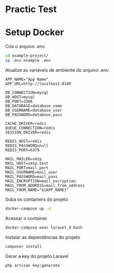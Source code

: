 # Practic Test

# Setup Docker

Crie o arquivo .env
```sh
cd example-project/
cp .env.example .env
```


Atualize as variáveis de ambiente do arquivo .env
```dosini
APP_NAME="App Name"
APP_URL=http://localhost:8180

DB_CONNECTION=mysql
DB_HOST=mysql
DB_PORT=3306
DB_DATABASE=database_name
DB_USERNAME=database_user
DB_PASSWORD=database_pass

CACHE_DRIVER=redis
QUEUE_CONNECTION=redis
SESSION_DRIVER=redis

REDIS_HOST=redis
REDIS_PASSWORD=null
REDIS_PORT=6379

MAIL_MAILER=smtp
MAIL_HOST=smtp.test
MAIL_PORT=mail_port
MAIL_USERNAME=mail_user
MAIL_PASSWORD=mail_pass
MAIL_ENCRYPTION=mail_escryption
MAIL_FROM_ADDRESS=mail_from_address
MAIL_FROM_NAME="${APP_NAME}"

```


Suba os containers do projeto
```sh
docker-compose up -d
```


Acessar o container
```sh
docker-compose exec laravel_8 bash
```


Instalar as dependências do projeto
```sh
composer install
```


Gerar a key do projeto Laravel
```sh
php artisan key:generate
```
